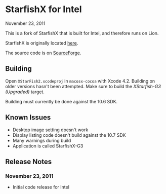 # StarfishX for Intel

November 23, 2011

This is a fork of StarfishX that is built for Intel, and therefore runs
on Lion.

StarfishX is originally located [here](http://homepage.mac.com/mscott/starfishx/starfishx.html).

The source code is on [SourceForge](http://sourceforge.net/projects/xstarfish).

## Building

Open `XStarFish2.xcodeproj` in `macosx-cocoa` with Xcode 4.2.  Building
on older versions hasn't been attempted.  Make sure to build the
*XStarfish-G3 (Upgraded)* target.

Building must currently be done against the 10.6 SDK.

## Known Issues

* Desktop image setting doesn't work
* Display listing code doesn't build against the 10.7 SDK
* Many warnings during build
* Application is called StarfishX-G3

## Release Notes

### November 23, 2011

* Initial code release for Intel
